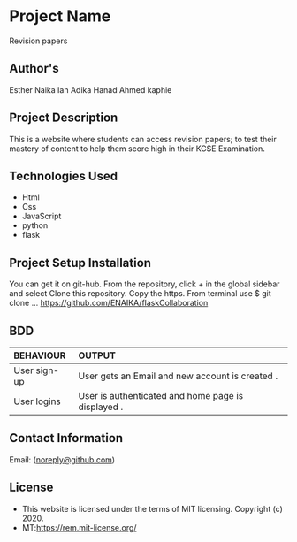 # Project Name
Revision papers

## Author's
Esther Naika
Ian Adika
Hanad Ahmed 
kaphie

## Project Description
 This is a website where students can access revision papers; to test their mastery of content to help them score high in their KCSE Examination.

## Technologies Used
* Html
* Css
* JavaScript
* python
* flask

## Project Setup Installation  
You can get it on git-hub. From the repository, click + in the global sidebar and select Clone this repository. Copy the https.
From terminal use $ git clone ... https://github.com/ENAIKA/flaskCollaboration

## BDD     
| BEHAVIOUR | OUTPUT|
|:------------------|:-----------|
| User sign-up |User gets an Email and new account is created . |
|User logins |User is authenticated and home page is displayed .  |


## Contact Information
Email: (noreply@github.com)

## License
* This website is licensed under the terms of MIT licensing. Copyright (c) 2020.
* MT:https://rem.mit-license.org/ 
